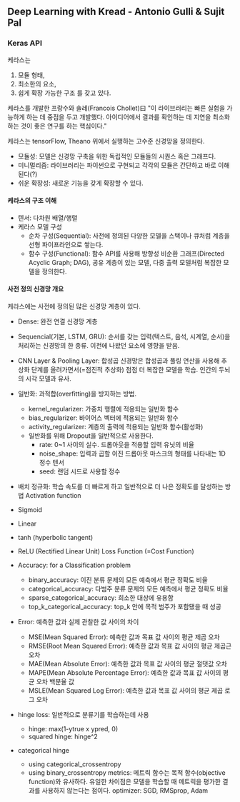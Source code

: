 ## Deep Learning with Kread - Antonio Gulli & Sujit Pal

### Keras API
케라스는 
1. 모듈 형태, 
2. 최소한의 요소, 
3. 쉽게 확장 가능한 구조 를 갖고 있다.

케라스를 개발한 프랑수와 숄레(Francois Chollet)曰 
"이 라이브러리는 빠른 실험을 가능하게 하는 데 중점을 두고 개발했다. 아이디어에서 결과를 확인하는 데 지연을 최소화하는 것이 좋은 연구를 하는 핵심이다."

케라스는 tensorFlow, Theano 위에서 실행하는 고수준 신경망을 정의한다.
- 모듈성: 모델은 신경망 구축을 위한 독립적인 모듈들의 시퀀스 혹은 그래프다.
- 미니멀리즘: 라이브러리는 파이썬으로 구현되고 각각의 모듈은 간단하고 바로 이해된다(?)
- 쉬운 확장성: 새로운 기능을 갖게 확장할 수 있다.

#### 케라스의 구조 이해
- 텐서: 다차원 배열/행렬
- 케라스 모델 구성
  - 순차 구성(Sequential): 사전에 정의된 다양한 모델을 스택이나 큐처럼 계층을 선형 파이프라인으로 쌓는다.
  - 함수 구성(Functional): 함수 API를 사용해 방향성 비순환 그래프(Directed Acyclic Graph; DAG), 공유 계층이 있는 모델, 다중 출력 모델처럼 복잡한 모델을 정의한다.

#### 사전 정의 신경망 개요
케라스에는 사전에 정의된 많은 신경망 계층이 있다.
- Dense: 완전 연결 신경망 계층
- Sequencial(기본, LSTM, GRU): 순서를 갖는 입력(텍스트, 음석, 시계열, 순서)을 처리하는 신경망의 한 종류. 이전에 나왔던 요소에 영향을 받음.
- CNN Layer & Pooling Layer: 합성곱 신경망은 합성곱과 풀링 연산을 사용해 추상화 단계를 올려가면서(=점진적 추상화) 점점 더 복잡한 모델을 학습. 인간의 두뇌의 시각 모델과 유사.
- 일반화: 과적합(overfitting)을 방지하는 방법.
  - kernel_regularizer: 가중치 행렬에 적용되는 일반화 함수
  - bias_regularizer: 바이어스 벡터에 적용되는 일반화 함수
  - activity_regularizer: 계층의 출력에 적용되는 일반화 함수(활성화)
  - 일반화를 위해 Dropout을 일반적으로 사용한다.
    - rate: 0~1 사이의 실수. 드롭아웃을 적용할 입력 유닛의 비율
    - noise_shape: 입력과 곱할 이진 드롭아웃 마스크의 형태를 나타내는 1D 정수 텐서
    - seed: 랜덤 시드로 사용할 정수
    
- 배치 정규화: 학습 속도를 더 빠르게 하고 일반적으로 더 나은 정확도를 달성하는 방법
Activation function
- Sigmoid
- Linear
- tanh (hyperbolic tangent)
- ReLU (Rectified Linear Unit)
Loss Function (=Cost Function)
- Accuracy: for a Classification problem
  - binary_accuracy: 이진 분류 문제의 모든 예측에서 평균 정확도 비율
  - categorical_accuracy: 다범주 분류 문제의 모든 예측에서 평균 정확도 비율
  - sparse_categorical_accuracy: 희소한 대상에 유용함
  - top_k_categorical_accuracy: top_k 안에 목적 범주가 포함됐을 때 성공
- Error: 예측한 값과 실제 관찰한 값 사이의 차이
  - MSE(Mean Squared Error): 예측한 값과 목표 값 사이의 평균 제곱 오차
  - RMSE(Root Mean Squared Error): 예측한 값과 목표 값 사이의 평균 제곱근 오차
  - MAE(Mean Absolute Error): 예측한 값과 목표 값 사이의 평균 절댓값 오차
  - MAPE(Mean Absolute Percentage Error): 예측한 값과 목표 값 사이의 평균 오차 백분율 값
  - MSLE(Mean Squared Log Error): 예측한 값과 목표 값 사이의 평균 제곱 로그 오차
- hinge loss: 일반적으로 분류기를 학습하는데 사용
  - hinge: max(1-ytrue x ypred, 0)
  - squared hinge: hinge^2
- categorical hinge
  - using categorical_crossentropy
  - using binary_crossentropy
metrics: 메트릭 함수는 목적 함수(objective function)와 유사하다. 유일한 차이점은 모델을 학습할 때 메트릭을 평가한 결과를 사용하지 않는다는 점이다.
optimizer: SGD, RMSprop, Adam   

